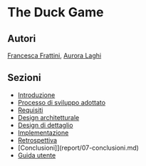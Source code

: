 # The Duck Game

## Autori

[Francesca Frattini](mailto:francesca.frattini7@studio.unibo.it),
[Aurora Laghi](mailto:aurora.laghi@studio.unibo.it)

## Sezioni
- [Introduzione](report/00-intro)
- [Processo di sviluppo adottato](report/01-sviluppo)
- [Requisiti](report/02-requisiti.md)
- [Design architetturale](report/03-design_architetturale.md)
- [Design di dettaglio](report/04-design_dettaglio.md)
- [Implementazione](report/05-implementazione.md)
- [Retrospettiva](report/06-retrospettiva.md)
- [Conclusioni]](report/07-conclusioni.md)
- [Guida utente](report/08-guida_utente.md)
